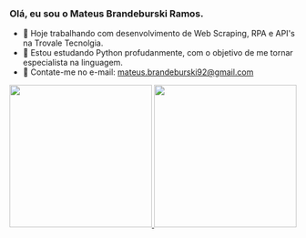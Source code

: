 ### Olá, eu sou o Mateus Brandeburski Ramos.


- 🔭 Hoje trabalhando com desenvolvimento de Web Scraping, RPA e API's na Trovale Tecnolgia.
- 🌱 Estou estudando Python profudanmente, com o objetivo de me tornar especialista na linguagem.
- 💬 Contate-me no e-mail: mateus.brandeburski92@gmail.com

<div> 
  <a href='https://github.com/MateusBrandeburski'>
  <img  height="250em" src='https://github-readme-stats.vercel.app/api?username=MateusBrandeburski&show_icons=true&theme=transparent'/>
  <img  height="250em" src="https://github-readme-stats.vercel.app/api/top-langs/?username=MateusBrandeburski&layout=show_icons=true&theme=transparent"/>
  </div>

